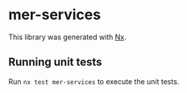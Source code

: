 # mer-services

This library was generated with [Nx](https://nx.dev).

## Running unit tests

Run `nx test mer-services` to execute the unit tests.
